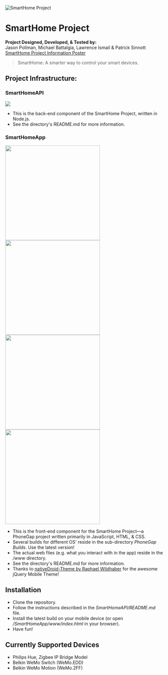 ![SmartHome Project](https://jasonpollman.github.io/legacy/smart-home/logo.png?raw=true)
# SmartHome Project

**Project Designed, Developed, & Tested by:**    
Jason Pollman, Michael Battalgia, Lawrence Ismail & Patrick Sinnott
[SmartHome Project Information Poster](https://jasonpollman.github.io/legacy/smart-home/poster.pdf?raw=true)

> SmartHome: A smarter way to control your smart devices.

## Project Infrastructure:
### SmartHomeAPI   
<img src="https://jasonpollman.github.io/legacy/smart-home/api.png?raw=true">

* This is the back-end component of the SmartHome Project, written in Node.js.
* See the directory's README.md for more information.
    
### SmartHomeApp   
<img src="https://jasonpollman.github.io/legacy/smart-home/3.png?raw=true" width="300">
<img src="https://jasonpollman.github.io/legacy/smart-home/6.png?raw=true" width="300">
<img src="https://jasonpollman.github.io/legacy/smart-home/7.png?raw=true" width="300">
<img src="https://jasonpollman.github.io/legacy/smart-home/8.png?raw=true" width="300">

* This is the front-end component for the SmartHome Project—a PhoneGap project written primarily in JavaScript, HTML, & CSS.
* Several builds for different OS' reside in the sub-directory *PhoneGap Builds*. Use the latest version!
* The actual web files (e.g. what you interact with in the app) reside in the */www* directory.
* See the directory's README.md for more information.
* Thanks to [nativeDroid-Theme by Raphael Wildhaber](http://nativedroid.godesign.ch/) for the awesome jQuery Mobile Theme!

## Installation
* Clone the repository.
* Follow the instructions described in the *SmartHomeAPI/README.md* file.
* Install the latest build on your mobile device (or open */SmartHomeApp/www/index.html* in your browser).
* Have fun!

## Currently Supported Devices
* Philips Hue, Zigbee IP Bridge Model
* Belkin WeMo Switch (WeMo.EDD)
* Belkin WeMo Motion (WeMo.2FF)
